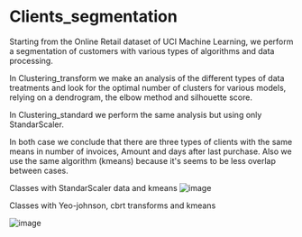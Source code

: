 # Clients_segmentation

Starting from the Online Retail dataset of UCI Machine Learning, we perform a segmentation of customers with various types of algorithms and data processing. 

In Clustering_transform we make an analysis of the different types of data treatments and look for the optimal number of clusters for various models, relying on a dendrogram, the elbow method and silhouette score.

In Clustering_standard we perform the same analysis but using only StandarScaler. 

In both case we conclude that there are three types of clients with the same means in number of invoices, Amount and days after last purchase. Also we use the same algorithm (kmeans) because it's seems to be less overlap between cases.

Classes with StandarScaler data and kmeans 
![image](https://user-images.githubusercontent.com/96470129/155516636-13d02d3f-c479-435b-8810-9b03d4b871ed.png)

Classes with Yeo-johnson, cbrt transforms and kmeans

![image](https://user-images.githubusercontent.com/96470129/155516888-7ef424f6-7602-4c66-9fe9-84cb64d155fd.png)




